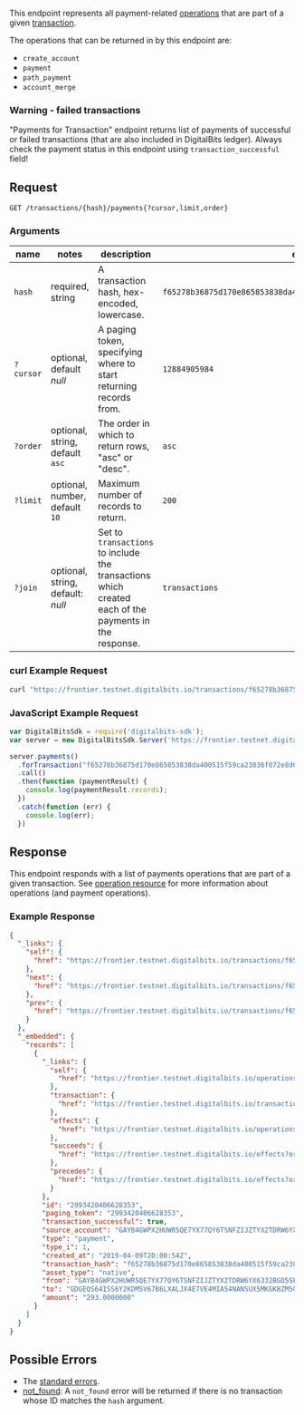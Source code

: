This endpoint represents all payment-related [operations](https://developers.digitalbits.io/reference/go/services/frontier/internal/docs/reference/resources/operation) that are part
of a given [transaction](https://developers.digitalbits.io/reference/go/services/frontier/internal/docs/reference/resources/transaction).

The operations that can be returned in by this endpoint are:

- `create_account`
- `payment`
- `path_payment`
- `account_merge`

### Warning - failed transactions

"Payments for Transaction" endpoint returns list of payments of successful or failed transactions
(that are also included in DigitalBits ledger). Always check the payment status in this endpoint using
`transaction_successful` field!

## Request

```
GET /transactions/{hash}/payments{?cursor,limit,order}
```

### Arguments

| name | notes | description | example |
| ---- | ----- | ----------- | ------- |
| `hash` | required, string | A transaction hash, hex-encoded, lowercase. | `f65278b36875d170e865853838da400515f59ca23836f072e8d62cac18b803e5` |
| `?cursor` | optional, default _null_ | A paging token, specifying where to start returning records from. | `12884905984` |
| `?order` | optional, string, default `asc` | The order in which to return rows, "asc" or "desc". | `asc` |
| `?limit` | optional, number, default `10` | Maximum number of records to return. | `200` |
| `?join` | optional, string, default: _null_ | Set to `transactions` to include the transactions which created each of the payments in the response. | `transactions` |

### curl Example Request

```sh
curl "https://frontier.testnet.digitalbits.io/transactions/f65278b36875d170e865853838da400515f59ca23836f072e8d62cac18b803e5/payments"
```

### JavaScript Example Request

```javascript
var DigitalBitsSdk = require('digitalbits-sdk');
var server = new DigitalBitsSdk.Server('https://frontier.testnet.digitalbits.io');

server.payments()
  .forTransaction("f65278b36875d170e865853838da400515f59ca23836f072e8d62cac18b803e5")
  .call()
  .then(function (paymentResult) {
    console.log(paymentResult.records);
  })
  .catch(function (err) {
    console.log(err);
  })
```

## Response

This endpoint responds with a list of payments operations that are part of a given transaction. See
[operation resource](https://developers.digitalbits.io/reference/go/services/frontier/internal/docs/reference/resources/operation) for more information about operations (and payment
operations).

### Example Response

```json
{
  "_links": {
    "self": {
      "href": "https://frontier.testnet.digitalbits.io/transactions/f65278b36875d170e865853838da400515f59ca23836f072e8d62cac18b803e5/payments?cursor=&limit=10&order=asc"
    },
    "next": {
      "href": "https://frontier.testnet.digitalbits.io/transactions/f65278b36875d170e865853838da400515f59ca23836f072e8d62cac18b803e5/payments?cursor=2993420406628353&limit=10&order=asc"
    },
    "prev": {
      "href": "https://frontier.testnet.digitalbits.io/transactions/f65278b36875d170e865853838da400515f59ca23836f072e8d62cac18b803e5/payments?cursor=2993420406628353&limit=10&order=desc"
    }
  },
  "_embedded": {
    "records": [
      {
        "_links": {
          "self": {
            "href": "https://frontier.testnet.digitalbits.io/operations/2993420406628353"
          },
          "transaction": {
            "href": "https://frontier.testnet.digitalbits.io/transactions/f65278b36875d170e865853838da400515f59ca23836f072e8d62cac18b803e5"
          },
          "effects": {
            "href": "https://frontier.testnet.digitalbits.io/operations/2993420406628353/effects"
          },
          "succeeds": {
            "href": "https://frontier.testnet.digitalbits.io/effects?order=desc&cursor=2993420406628353"
          },
          "precedes": {
            "href": "https://frontier.testnet.digitalbits.io/effects?order=asc&cursor=2993420406628353"
          }
        },
        "id": "2993420406628353",
        "paging_token": "2993420406628353",
        "transaction_successful": true,
        "source_account": "GAYB4GWPX2HUWR5QE7YX77QY6TSNFZIJZTYX2TDRW6YX6332BGD5SEAK",
        "type": "payment",
        "type_i": 1,
        "created_at": "2019-04-09T20:00:54Z",
        "transaction_hash": "f65278b36875d170e865853838da400515f59ca23836f072e8d62cac18b803e5",
        "asset_type": "native",
        "from": "GAYB4GWPX2HUWR5QE7YX77QY6TSNFZIJZTYX2TDRW6YX6332BGD5SEAK",
        "to": "GDGEQS64ISS6Y2KDM5V67B6LXALJX4E7VE4MIA54NANSUX5MKGKBZM5G",
        "amount": "293.0000000"
      }
    ]
  }
}
```

## Possible Errors

- The [standard errors](https://developers.digitalbits.io/reference/go/services/frontier/internal/docs/reference/errors#standard-errors).
- [not_found](https://developers.digitalbits.io/reference/go/services/frontier/internal/docs/reference/errors/not-found): A `not_found` error will be returned if there is no
  transaction whose ID matches the `hash` argument.
